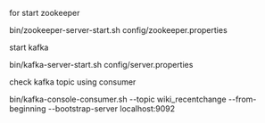 
for start zookeeper 

bin/zookeeper-server-start.sh config/zookeeper.properties

start kafka

bin/kafka-server-start.sh config/server.properties

check kafka topic using consumer

bin/kafka-console-consumer.sh --topic wiki_recentchange --from-beginning --bootstrap-server localhost:9092